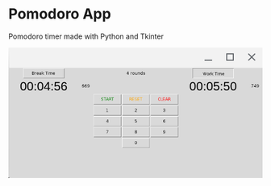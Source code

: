 # Pomodoro App
Pomodoro timer made with Python and Tkinter

![Alt text](/screenshot.png?raw=true "GUI View")
